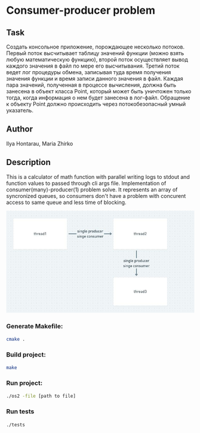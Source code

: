# Consumer-producer problem
## Task
Создать консольное приложение, порождающее несколько потоков.
Первый поток высчитывает таблицу значений функции (можно взять
любую математическую функцию), второй поток осуществляет вывод
каждого значения в файл по мере его высчитывания. Третий поток ведет
лог процедуры обмена, записывая туда время получения значения функции и
время записи данного значения в файл. Каждая пара значений, полученная в
процессе вычисления, должна быть занесена в объект класса Point,
который может быть уничтожен только тогда, когда информация о нем
будет занесена в лог-файл. Обращение к объекту Point должно
происходить через потокобезопасный умный указатель.

## Author
 Ilya Hontarau, Maria Zhirko
## Description
This is a calculator of math function with parallel writing logs to stdout and function values to passed through cli args file.
Implementation of consumer(many)-producer(1) problem solve. It represents an array of syncronized queues,
so consumers don't have a problem with concurent access to same queue and less time of blocking. 

![name](docs/consumer_producer.jpg)
### Generate Makefile:
```bash
cmake .
```
### Build project:
```bash
make
```
### Run project:
```bash
./os2 -file [path to file]
```

### Run tests
```bash
./tests
```

